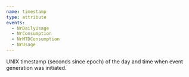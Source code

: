 ```yaml
---
name: timestamp
type: attribute
events:
  - NrDailyUsage
  - NrConsumption
  - NrMTDConsumption
  - NrUsage
---
```


UNIX timestamp (seconds since epoch) of the day and time when event generation was initiated.